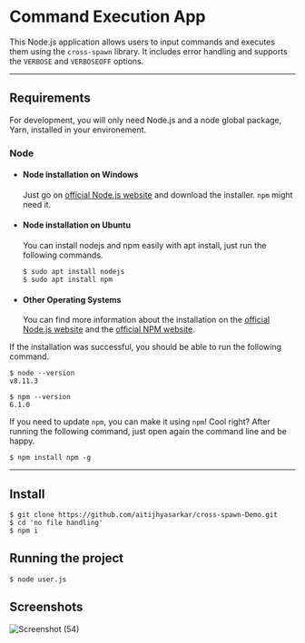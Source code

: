 # Command Execution App

This Node.js application allows users to input commands and executes them using the `cross-spawn` library. It includes error handling and supports the `VERBOSE` and `VERBOSEOFF` options.

---
## Requirements

For development, you will only need Node.js and a node global package, Yarn, installed in your environement.

### Node
- #### Node installation on Windows

  Just go on [official Node.js website](https://nodejs.org/) and download the installer.
`npm` might need it.

- #### Node installation on Ubuntu

  You can install nodejs and npm easily with apt install, just run the following commands.

      $ sudo apt install nodejs
      $ sudo apt install npm

- #### Other Operating Systems
  You can find more information about the installation on the [official Node.js website](https://nodejs.org/) and the [official NPM website](https://npmjs.org/).

If the installation was successful, you should be able to run the following command.

    $ node --version
    v8.11.3

    $ npm --version
    6.1.0

If you need to update `npm`, you can make it using `npm`! Cool right? After running the following command, just open again the command line and be happy.

    $ npm install npm -g

---

## Install

    $ git clone https://github.com/aitijhyasarkar/cross-spawn-Demo.git
    $ cd 'no file handling'
    $ npm i

## Running the project

    $ node user.js

## Screenshots
![Screenshot (54)](https://github.com/aitijhyasarkar/cross-spawn-Demo/assets/91305796/4cf9545e-5908-4b6e-9ff0-30d0a3a4d8f3)
